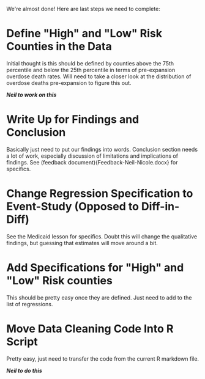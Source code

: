 We're almost done! Here are last steps we need to complete:

# Define "High" and "Low" Risk Counties in the Data

Initial thought is this should be defined by counties above the 75th percentile and below the 25th percentile in terms of pre-expansion overdose death 
rates. Will need to take a closer look at the distribution of overdose deaths pre-expansion to figure this out.

***Neil to work on this***

# Write Up for Findings and Conclusion

Basically just need to put our findings into words. Conclusion section needs a lot of work, especially discussion of limitations and implications of
findings. See (feedback document){Feedback-Neil-Nicole.docx} for specifics.

# Change Regression Specification to Event-Study (Opposed to Diff-in-Diff)

See the Medicaid lesson for specifics. Doubt this will change the qualitative findings, but guessing that estimates will move around a bit.

# Add Specifications for "High" and "Low" Risk counties

This should be pretty easy once they are defined. Just need to add to the list of regressions.

# Move Data Cleaning Code Into R Script

Pretty easy, just need to transfer the code from the current R markdown file.

***Neil to do this***
